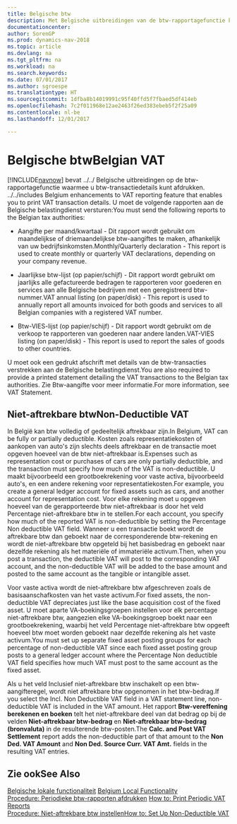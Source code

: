 ```yaml
---
title: Belgische btw
description: Met Belgische uitbreidingen van de btw-rapportagefunctie kunt u btw-transactiedetails afdrukken.
documentationcenter: 
author: SorenGP
ms.prod: dynamics-nav-2018
ms.topic: article
ms.devlang: na
ms.tgt_pltfrm: na
ms.workload: na
ms.search.keywords: 
ms.date: 07/01/2017
ms.author: sgroespe
ms.translationtype: HT
ms.sourcegitcommit: 1dfba8b14019991c95f40ffd5f7fbaed5df414eb
ms.openlocfilehash: 7c2f011968e12ae2463f26ed383ebeb5f2f25a09
ms.contentlocale: nl-be
ms.lasthandoff: 12/01/2017

---
```

# <a name="belgian-vat"></a><span data-ttu-id="47302-103">Belgische btw</span><span class="sxs-lookup"><span data-stu-id="47302-103">Belgian VAT</span></span>
[!INCLUDE[navnow](../../includes/navnow_md.md)]<span data-ttu-id="47302-104"> bevat ../../ Belgische uitbreidingen op de btw-rapportagefunctie waarmee u btw-transactiedetails kunt afdrukken.</span><span class="sxs-lookup"><span data-stu-id="47302-104"> ../../includes Belgium enhancements to VAT reporting feature that enables you to print VAT transaction details.</span></span> <span data-ttu-id="47302-105">U moet de volgende rapporten aan de Belgische belastingdienst versturen:</span><span class="sxs-lookup"><span data-stu-id="47302-105">You must send the following reports to the Belgian tax authorities:</span></span>  

-   <span data-ttu-id="47302-106">Aangifte per maand/kwartaal - Dit rapport wordt gebruikt om maandelijkse of driemaandelijkse btw-aangiftes te maken, afhankelijk van uw bedrijfsinkomsten.</span><span class="sxs-lookup"><span data-stu-id="47302-106">Monthly/Quarterly declaration - This report is used to create monthly or quarterly VAT declarations, depending on your company revenue.</span></span>  

-   <span data-ttu-id="47302-107">Jaarlijkse btw-lijst (op papier/schijf) - Dit rapport wordt gebruikt om jaarlijks alle gefactureerde bedragen te rapporteren voor goederen en services aan alle Belgische bedrijven met een geregistreerd btw-nummer.</span><span class="sxs-lookup"><span data-stu-id="47302-107">VAT annual listing (on paper/disk) - This report is used to annually report all amounts invoiced for both goods and services to all Belgian companies with a registered VAT number.</span></span>  

-   <span data-ttu-id="47302-108">Btw-VIES-lijst (op papier/schijf) - Dit rapport wordt gebruikt om de verkoop te rapporteren van goederen naar andere landen.</span><span class="sxs-lookup"><span data-stu-id="47302-108">VAT-VIES listing (on paper/disk) - This report is used to report the sales of goods to other countries.</span></span>  

<span data-ttu-id="47302-109">U moet ook een gedrukt afschrift met details van de btw-transacties verstrekken aan de Belgische belastingdienst.</span><span class="sxs-lookup"><span data-stu-id="47302-109">You are also required to provide a printed statement detailing the VAT transactions to the Belgian tax authorities.</span></span> <span data-ttu-id="47302-110">Zie Btw-aangifte voor meer informatie.</span><span class="sxs-lookup"><span data-stu-id="47302-110">For more information, see VAT Statement.</span></span>  

## <a name="non-deductible-vat"></a><span data-ttu-id="47302-111">Niet-aftrekbare btw</span><span class="sxs-lookup"><span data-stu-id="47302-111">Non-Deductible VAT</span></span>  
 <span data-ttu-id="47302-112">In België kan btw volledig of gedeeltelijk aftrekbaar zijn.</span><span class="sxs-lookup"><span data-stu-id="47302-112">In Belgium, VAT can be fully or partially deductible.</span></span> <span data-ttu-id="47302-113">Kosten zoals representatiekosten of aankopen van auto's zijn slechts deels aftrekbaar en de transactie moet opgeven hoeveel van de btw niet-aftrekbaar is.</span><span class="sxs-lookup"><span data-stu-id="47302-113">Expenses such as representation cost or purchases of cars are only partially deductible, and the transaction must specify how much of the VAT is non-deductible.</span></span> <span data-ttu-id="47302-114">U maakt bijvoorbeeld een grootboekrekening voor vaste activa, bijvoorbeeld auto's, en een andere rekening voor representatiekosten.</span><span class="sxs-lookup"><span data-stu-id="47302-114">For example, you create a general ledger account for fixed assets such as cars, and another account for representation cost.</span></span> <span data-ttu-id="47302-115">Voor elke rekening moet u opgeven hoeveel van de gerapporteerde btw niet-aftrekbaar is door het veld Percentage niet-aftrekbare btw in te stellen.</span><span class="sxs-lookup"><span data-stu-id="47302-115">For each account, you specify how much of the reported VAT is non-deductible by setting the Percentage Non deductible VAT field.</span></span> <span data-ttu-id="47302-116">Wanneer u een transactie boekt wordt de aftrekbare btw dan geboekt naar de corresponderende btw-rekening en wordt de niet-aftrekbare btw opgeteld bij het basisbedrag en geboekt naar dezelfde rekening als het materiële of immateriële activum.</span><span class="sxs-lookup"><span data-stu-id="47302-116">Then, when you post a transaction, the deductible VAT will post to the corresponding VAT account, and the non-deductible VAT will be added to the base amount and posted to the same account as the tangible or intangible asset.</span></span>  

 <span data-ttu-id="47302-117">Voor vaste activa wordt de niet-aftrekbare btw afgeschreven zoals de basisaanschafkosten van het vaste activum.</span><span class="sxs-lookup"><span data-stu-id="47302-117">For fixed assets, the non-deductible VAT depreciates just like the base acquisition cost of the fixed asset.</span></span> <span data-ttu-id="47302-118">U moet aparte VA-boekingsgroepen instellen voor elk percentage niet-aftrekbare btw, aangezien elke VA-boekingsgroep boekt naar een grootboekrekening, waarbij het veld Percentage niet-aftrekbare btw opgeeft hoeveel btw moet worden geboekt naar dezelfde rekening als het vaste activum.</span><span class="sxs-lookup"><span data-stu-id="47302-118">You must set up separate fixed asset posting groups for each percentage of non-deductible VAT since each fixed asset posting group posts to a general ledger account where the Percentage Non deductible VAT field specifies how much VAT must post to the same account as the fixed asset.</span></span>  

 <span data-ttu-id="47302-119">Als u het veld Inclusief niet-aftrekbare btw inschakelt op een btw-aangifteregel, wordt niet aftrekbare btw opgenomen in het btw-bedrag.</span><span class="sxs-lookup"><span data-stu-id="47302-119">If you select the Incl. Non Deductible VAT field in a VAT statement line, non-deductible VAT is included in the VAT amount.</span></span> <span data-ttu-id="47302-120">Het rapport **Btw-vereffening berekenen en boeken** telt het niet-aftrekbare deel van dat bedrag op bij de velden **Niet-aftrekbaar btw-bedrag** en **Niet-aftrekbaar btw-bedrag (bronvaluta)** in de resulterende btw-posten.</span><span class="sxs-lookup"><span data-stu-id="47302-120">The **Calc. and Post VAT Settlement** report adds the non-deductible part of that amount to the **Non Ded. VAT Amount** and **Non Ded. Source Curr. VAT Amt.** fields in the resulting VAT entries.</span></span>  

## <a name="see-also"></a><span data-ttu-id="47302-121">Zie ook</span><span class="sxs-lookup"><span data-stu-id="47302-121">See Also</span></span>  
 <span data-ttu-id="47302-122">[Belgische lokale functionaliteit](belgium-local-functionality.md) </span><span class="sxs-lookup"><span data-stu-id="47302-122">[Belgium Local Functionality](belgium-local-functionality.md) </span></span>  
 <span data-ttu-id="47302-123">[Procedure: Periodieke btw-rapporten afdrukken](how-to-print-periodic-vat-reports.md) </span><span class="sxs-lookup"><span data-stu-id="47302-123">[How to: Print Periodic VAT Reports](how-to-print-periodic-vat-reports.md) </span></span>  
 [<span data-ttu-id="47302-124">Procedure: Niet-aftrekbare btw instellen</span><span class="sxs-lookup"><span data-stu-id="47302-124">How to: Set Up Non-Deductible VAT</span></span>](how-to-set-up-non-deductible-vat.md)


